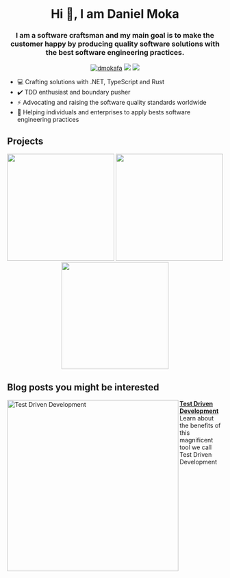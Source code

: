 <h1 align="center">Hi 👋, I am Daniel Moka </h1>


<h3 align="center">I am a software craftsman and my main goal is to make the customer happy by producing quality software solutions with the best software engineering practices.</h3>
<p align="center"> 
<a href="https://twitter.com/dmokafa" target="blank"><img src="https://img.shields.io/twitter/follow/dmokafa.svg?logo=twitter&label=@dmokafa&style=for-the-badge" alt="dmokafa" /></a> 
<a href="https://www.linkedin.com/in/danielmoka/"><img src="https://img.shields.io/badge/LinkedIn-0077B5?style=for-the-badge&logo=linkedin&logoColor=white"></a> 
<a href="mailto:mokadaniel89@gmail.com"><img src="https://img.shields.io/badge/mail-EA4335?style=for-the-badge&logo=gmail&logoColor=white"></a>
  
- 💻 Crafting solutions with .NET, TypeScript and Rust
- ✔️ TDD enthusiast and boundary pusher
- ⚡ Advocating and raising the software quality standards worldwide
- 🤝 Helping individuals and enterprises to apply bests software engineering practices

## Projects

<p align="center">
  <a href="https://tddmanifesto.com"><img src="https://github.com/mirind4/daniel-moka-blog/blob/master/public/images/tdd-manifesto-small.png?raw=true" height="250px"></a>
    <a href="https://github.com/mirind4/fluent-asserter"><img src="https://github.com/mirind4/daniel-moka-blog/blob/master/public/images/fluent-asserter-logo-white-bg.png?raw=true" height="250px"></a>
    <a href="https://www.youtube.com/playlist?list=PLJ3Q-TNrdsXi-och0A0PaXKojDlxv4YsB"><img src="https://github.com/mirind4/daniel-moka-blog/blob/master/public/images/tdd-conf-small.png?raw=true" height="250px"></a>
</p>

## Blog posts you might be interested

<p align="left">
<a href="https://danielmoka.com/2020/05/01/test-driven-development/" title="Test Driven Development"><img src="https://github.com/mirind4/daniel-moka-blog/blob/master/public/images/blog-tdd-featured-image.png?raw=true" alt="Test Driven Development" width="400px" align="left" /></a>
<a href="https://blog.pradumnasaraf.co//how-to-host-a-website-within-a-minute-for-free" title="Test Driven Development"><strong>Test Driven Development</strong></a>
<br/> Learn about the benefits of this magnificent tool we call Test Driven Development
</p>
